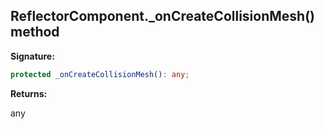 
## ReflectorComponent.\_onCreateCollisionMesh() method

**Signature:**

```typescript
protected _onCreateCollisionMesh(): any;
```
**Returns:**

any

